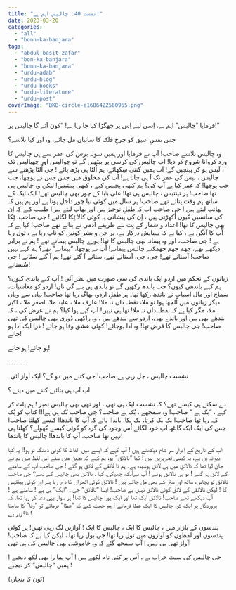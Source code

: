 ```yaml
---
title: "نشست 40: چالیس اہم ہے!"
date: 2023-03-20
categories: 
  - "all"
  - "bonn-ka-banjara"
tags: 
  - "abdul-basit-zafar"
  - "bon-ka-banjara"
  - "bonn-ka-banjara"
  - "urdu-adab"
  - "urdu-blog"
  - "urdu-books"
  - "urdu-literature"
  - "urdu-post"
coverImage: "BKB-circle-e1686422560955.png"
---
```


فرمایا “چالیس” اہم ہے، اِسی لیے اِس پر جھگڑا کیا جا رہا ہے! “کون آئے گا چالیس پر!”

جس نفسِ عتیق کو چرخِ فلک کا سائباں مل جائے، وہ اور کیا تلاشے؟

وہ چالیس تلاشے صاحب! آپ نے فرمایا اور ہمیں سولہ برس کی عمر سے ہی چالیس کا ورد کروانا شروع کر دیا! اب چالیس کی کرسی پر بیٹھیں گے تو چوالیس اور چھیالیس تک ، لَیس ہو کر پہنچیں گے! آپ ہمیں گنتی سِکھائے، ہم اُلٹا ہی پڑھ پائے ! جی اُلٹا پڑھنے سے چالیس ، بیس کی عمر تک آ ہی جاتا ہے! آپ کی مخلوق میں جس جس نے پوچھا، جب جب پوچھا! کہ عمر کیا ہے آپ کی؟ ہم کبھی پچیس کہے ، کبھی پینتیس! لیکن وہ چالیس ہی تھا صاحب! ہر تینتیس ، چالیس ہی تھا! علی باؔبا کے چور بھی چالیس تھے! ایک ایک کے ساتھ ہم وقت بِتائے تھے صاحب! ہر سال میں کوئی نیا چور داخل ہوتا ہے اور ہم ہیں کہ بھانپ لیتے ہیں ! جی صاحب اب کہ طفلِ نوخیز ہیں اور بھاپ لیتے ہیں! طبیب کہے کہ اِن کی سانسیں کیوں اُکھڑتی ہیں ، اِن کی پیشانی پہ کوئی کالا ٹِکا لگائیے ! جی صاحب، ٹِکا بھی چالیس کا تھا! اعداد و شمار کے نِت نئے طریقے آدمی نے بنائے تھے صاحب! کیا ہے کہ آپ کا آنگن ہے ، کیا ہے کہ پیمایش درکار ہے، ہر جن و بشر کونین کو ناپ رہا ہے ، تول رہا ہے ! جی صاحب، اور وہ پیمانہ بھی چالیس کا تھا! پورے چالیس پیمانے تھے ! ہم نے برابر دیکھے تھے، جھم جھم جھمکتے چالیس پیمانے! آپ نے پوچھا، “پیمانے” تھے؟ ہم کہے نہیں صاحب! آستانے تھے! جی، جی، آستانے تھے، ستانے آ گئے تھے! ہم آ گئے ستّانے ! جی سُستانے!

زبانوں کے تحکم میں اردو ایک باندی کی سی صورت میں نظر آئی ! آپ کہے باندی کیوں؟ ہم کہے باندھی کیوں؟ جب باندھ رکھیں گے تو باندی ہی بنے گی ناں! اردو کو معاشیات، سماج اور مال اسباب نے باندھ رکھا تھا۔ ہر طفلِ اردو، بھاگ رہا تھا صاحب! یہاں سے وہاں دیگر زبانوں میں اُلجھا ہوا تو ملا، نقطہ داں نہ ملا! عارف ملا ، عابد ملا، اصغر ملا ، اکبر ملا، مگر کیا ہے کہ نقطہ داں نہ ملا! تھا ہی نہیں! آپ کہے ہوا کیا؟ ہم نے عرض کی ، کہ بندھے بھی ہیں اور باندے بھی، اردو سے بندھے ہیں ، وہ راکھی ڈوری بھی چالیس کی تھی صاحب! جی چالیس کا قرض تھا! وہ ادا ہوجائے! کوئی عشق وفا ہو جائے ! ذرا ایک ادا ہو جائے!

ہو جائے! ہو جائے!

۔۔۔۔۔۔۔۔

نشست چالیس ، چل رہی ہے صاحب! جی کتنے میں دو گے؟ ایک آواز آئی۔

اب آپ ہی بتائیے کتنے میں دیتے ؟

دے سکتے ہی کیسے تھے؟ کہ نشست ایک ہی تھی ، اور تھی بھی چالیس نمبر ! ہم پلٹ کر کہے ، “بک ہے “ صاحب! وہ سمجھے ، بُک ہے صاحب؟ جی صاحب بُک ہی ہے!!! کتاب کو بُک کہہ رہا تھا صاحب! بک بک کرتا، بک بکا، باندا! ہائے کہ آپ کا باندھا! کیسے کھلتا صاحب! جس کی ایک ایک گانٹھ آپ خود لگائے اُس وجود کی گرہ کو کوئی کیسے کھولے؟ کھلتا ہی نہیں تھا صاحب، آپ کا باندھا! چالیس کا باندھا!

اب کے تاریخ کے ادوار سرِ شام دیکھتے ہیں ! آپ کہے کہ ایسے میں الفاظ کا کوئی ڈھنگ تو ہو!! یہ کیا دیوانہ پن ہے، یہ کیسی تحریریں ہیں ! کیا “نالائق” ہو، ہم کہے کہ بچپن میں سنے اِس لفظ میں ہم نے جان لیا تھا کہ نالائق میں ہی لائق پوشیدہ ہے۔ ہم نا لائقی کے لائق ہو گئے ! جی صاحب آپ کے سامنے کے لائق ہو گئے ! تو ہی نالائق ہوئے ! آپ نےآنکھ جھپکی، کہا ، نالائق بھی چالیس کے تھے؟ جی صاحب نالائق تو پچاس، ساٹھ اور ستر کے بھی مل جاتے ہیں ! نالائق کوئی اٹھاراں کا دے رہا ہے اور کوئی پینتیس کا ! لیکن نالائقی کے لائق کوئی نالائق نہیں ہے صاحب! ایسا “نالائق” جی ، “ایک” ہی ہے ! سامنے ہے ! آپ دیکھے تھے صاحب! نالائق ایک تھا اور ایک پورا چالیس کا تھا! ہر سوار یہی دعا کر رہا تھا، کہ پروردگار ہر ایک کو، چالیس کا ایک عطا فرمائے ! ہم جھٹ کہے کہ “عطا” فرمائے تو “وفا” کا سامنا ناگزیر ہے !

ہندسوں کے بازار میں ، چالیس کا ایک ، چالیس کا ایک ! آوازیں لگ رہی تھیں! ہر کوئی ہندسوں اور لفظوں کو آوازوں میں تول رہا تھا! جی بول رہا تھا ، لیکن کیا ہے کہ صاحب! آواز تھی ہی نہیں ! آپ سمجھ گئے کہ وہ خاموشی بھی چالیس کی ہی تھی!

جی چالیس کی سیٹ خراب ہے ، اُس پر کئی نام لکھے ہیں ! آپ ہما را بھی لکھ دیجیے ! ہمیں “چالیس” کر دیجیے !

(بَون کا بنجارہ)
